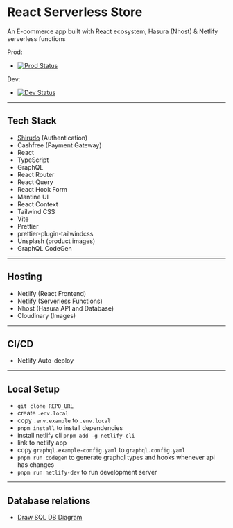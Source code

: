 # React Serverless Store

An E-commerce app built with React ecosystem, Hasura (Nhost) & Netlify
serverless functions

Prod:

- [![Prod Status](https://api.netlify.com/api/v1/badges/e4f48dbd-7dde-4b23-ace5-a0fae396e0bf/deploy-status)](https://app.netlify.com/sites/reacthasurastore/deploys)

Dev:

- [![Dev Status](https://api.netlify.com/api/v1/badges/c3a77946-4714-49e3-8feb-cd43997c9d11/deploy-status)](https://app.netlify.com/sites/reacthasurastoredev/deploys)

---

## Tech Stack

- <a href="https://github.com/Pranay-Tej/shirudo" target="_blank">Shirudo</a>
  (Authentication)
- Cashfree (Payment Gateway)
- React
- TypeScript
- GraphQL
- React Router
- React Query
- React Hook Form
- Mantine UI
- React Context
- Tailwind CSS
- Vite
- Prettier
- prettier-plugin-tailwindcss
- Unsplash (product images)
- GraphQL CodeGen

---

## Hosting

- Netlify (React Frontend)
- Netlify (Serverless Functions)
- Nhost (Hasura API and Database)
- Cloudinary (Images)

---

## CI/CD

- Netlify Auto-deploy

---

## Local Setup

- `git clone REPO_URL`
- create `.env.local`
- copy `.env.example` to `.env.local`
- `pnpm install` to install dependencies
- install netlify cli `pnpm add -g netlify-cli`
- link to netlify app
- copy `graphql.example-config.yaml` to `graphql.config.yaml`
- `pnpm run codegen` to generate graphql types and hooks whenever api has
  changes
- `pnpm run netlify-dev` to run development server

---

## Database relations

- <a href="https://drawsql.app/teams/solodev-2/diagrams/react-store" target="_blank">Draw
  SQL DB Diagram</a>
